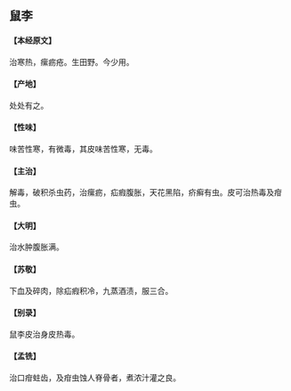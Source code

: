 ## 鼠李

#### 【本经原文】
治寒热，瘰疬疮。生田野。今少用。
#### 【产地】
处处有之。
#### 【性味】
味苦性寒，有微毒，其皮味苦性寒，无毒。
#### 【主治】
解毒，破积杀虫药，治瘰疬，疝瘕腹胀，天花黑陷，疥癣有虫。皮可治热毒及疳虫。
#### 【大明】
治水肿腹胀满。
#### 【苏敬】
下血及碎肉，除疝瘕积冷，九蒸酒渍，服三合。
#### 【别录】
鼠李皮治身皮热毒。
#### 【孟铣】
治口疳蛀齿，及疳虫蚀人脊骨者，煮浓汁灌之良。